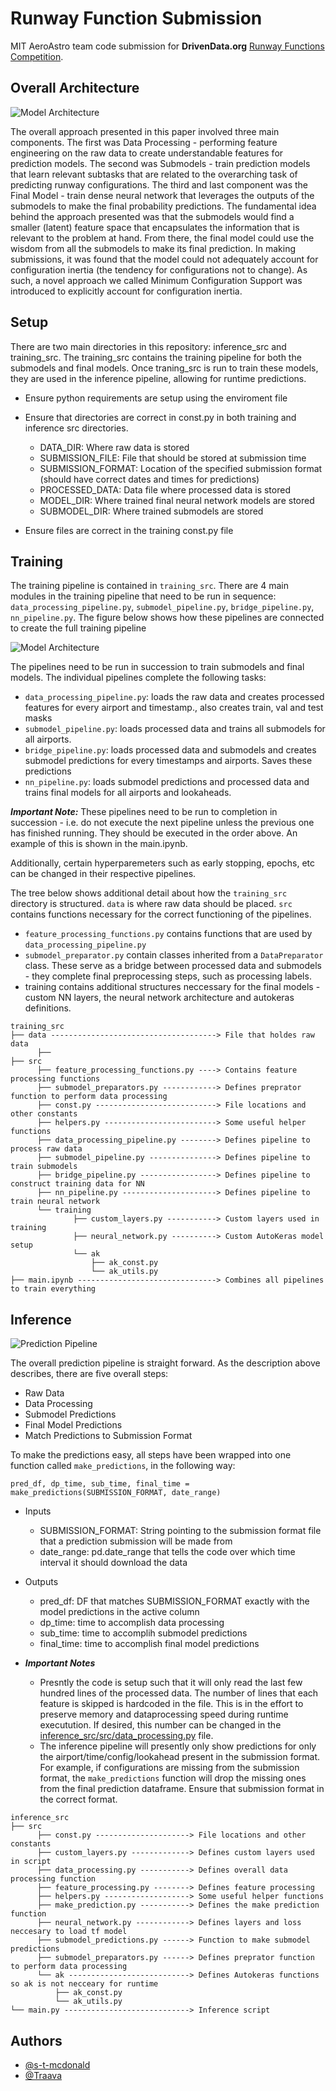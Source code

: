 
# Runway Function Submission

MIT AeroAstro team code submission for **DrivenData.org** [Runway Functions Competition](https://www.drivendata.org/competitions/92/competition-nasa-airport-configuration-prescreened/).


## Overall Architecture 

![Model Architecture](images/Ensemble_Arch.png)

The overall approach presented in this paper involved three main components. The first was Data Processing - performing feature engineering on the raw data to create understandable features for prediction models. The second was Submodels - train prediction models that learn relevant subtasks that are related to the overarching task of predicting runway configurations. The third and last component was the Final Model - train dense neural network that leverages the outputs of the submodels to make the final probability predictions. The fundamental idea behind the approach presented was that the submodels would find a smaller (latent) feature space that encapsulates the information that is relevant to the problem at hand. From there, the final model could use the wisdom from all the submodels to make its final prediction. In making submissions, it was found that the model could not adequately account for configuration inertia (the tendency for configurations not to change). As such, a novel approach we called Minimum Configuration Support was introduced to explicitly account for configuration inertia.



## Setup

There are two main directories in this repository: inference_src and training_src. The training_src contains the training pipeline for both the submodels and final models. Once traning_src is run to train these models, they are used in the inference pipeline, allowing for runtime predictions.


 - Ensure python requirements are setup using the enviroment file 


 - Ensure that directories are correct in const.py in both training and inference src directories.
   - DATA_DIR: Where raw data is stored
   - SUBMISSION_FILE: File that should be stored at submission time
   - SUBMISSION_FORMAT: Location of the specified submission format (should have correct dates and times for predictions)
   - PROCESSED_DATA: Data file where processed data is stored
   - MODEL_DIR: Where trained final neural network models are stored
   - SUBMODEL_DIR: Where trained submodels are stored

- Ensure files are correct in the training const.py file

## Training

The training pipeline is contained in `training_src`. There are 4 main modules in the training pipeline that need to be run in sequence: `data_processing_pipeline.py`, `submodel_pipeline.py`, `bridge_pipeline.py`, `nn_pipeline.py`. The figure below shows how these pipelines are connected to create the full training pipeline

![Model Architecture](images/training_pipeline.png)

The pipelines need to be run in succession to train submodels and final models. The individual pipelines complete the following tasks:

* `data_processing_pipeline.py`: loads the raw data and creates processed features for every airport and timestamp., also creates train, val and test masks
* `submodel_pipeline.py`: loads processed data and trains all submodels for all airports.
* `bridge_pipeline.py`: loads processed data and submodels and creates submodel predictions for every timestamps and airports. Saves these predictions
* `nn_pipeline.py`: loads submodel predictions and processed data and trains final models for all airports and lookaheads.


***Important Note:*** These pipelines need to be run to completion in succession - i.e. do not execute the next pipeline unless the previous one has finished running. They should be executed in the order above. An example of this is shown in the main.ipynb.

Additionally, certain hyperparemeters such as early stopping, epochs, etc can be changed in their respective pipelines. 

The tree below shows additional detail about how the `training_src` directory is structured. `data` is where raw data should be placed. `src` contains functions necessary for the correct functioning of the pipelines. 
* `feature_processing_functions.py` contains functions that are used by `data_processing_pipeline.py`
* `submodel_preparator.py` contain classes inherited from a `DataPreparator` class. These serve as a bridge between processed data and submodels - they complete final preprocessing steps, such as processing labels.
* training contains additional structures neccessary for the final models - custom NN layers, the neural network architecture and autokeras definitions.

```
training_src
├── data -------------------------------------> File that holdes raw data
      ├──
├── src
      ├── feature_processing_functions.py ----> Contains feature processing functions
      ├── submodel_preparators.py ------------> Defines preprator function to perform data processing
      ├── const.py ---------------------------> File locations and other constants
      ├── helpers.py -------------------------> Some useful helper functions
      ├── data_processing_pipeline.py --------> Defines pipeline to process raw data
      ├── submodel_pipeline.py ---------------> Defines pipeline to train submodels
      ├── bridge_pipeline.py -----------------> Defines pipeline to construct training data for NN
      ├── nn_pipeline.py ---------------------> Defines pipeline to train neural network
      └── training
              ├── custom_layers.py -----------> Custom layers used in training
              ├── neural_network.py ----------> Custom AutoKeras model setup
              └── ak
                  ├── ak_const.py
                  └── ak_utils.py
├── main.ipynb -------------------------------> Combines all pipelines to train everything
```


## Inference

![Prediction Pipeline](images/Prediction_Pipeline.PNG)

The overall prediction pipeline is straight forward. As the description above describes, there are five overall steps:
 - Raw Data
 - Data Processing
 - Submodel Predictions
 - Final Model Predictions
 - Match Predictions to Submission Format

To make the predictions easy, all steps have been wrapped into one function called `make_predictions`, in the following way:


```
pred_df, dp_time, sub_time, final_time = make_predictions(SUBMISSION_FORMAT, date_range)
```

 - Inputs
   - SUBMISSION_FORMAT: String pointing to the submission format file that a prediction submission will be made from
   - date_range: pd.date_range that tells the code over which time interval it should download the data

- Outputs
  - pred_df: DF that matches SUBMISSION_FORMAT exactly with the model predictions in the active column
  - dp_time: time to accomplish data processing
  - sub_time: time to accomplih submodel predictions
  - final_time: time to accomplish final model predictions


- ***Important Notes*** 
  - Presntly the code is setup such that it will only read the last few hundred lines of the processed data. The number of lines that each feature is skipped is hardcoded in the file. This is in the effort to preserve memory and dataprocessing speed during runtime executution. If desired, this number can be changed in the [inference_src/src/data_processing.py](https://github.com/Traava/Runway_Functions_Submission/blob/main/inference_src/src/data_processing.py) file.
  - The inference pipeline will presently only show predictions for only the airport/time/config/lookahead present in the submission format. For example, if configurations are missing from the submission format, the `make_predictions` function will drop the missing ones from the final prediction dataframe. Ensure that submission format in the correct format.

```
inference_src
├── src
      ├── const.py ---------------------> File locations and other constants
      ├── custom_layers.py -------------> Defines custom layers used in script
      ├── data_processing.py -----------> Defines overall data processing function
      ├── feature_processing.py --------> Defines feature processing
      ├── helpers.py -------------------> Some useful helper functions
      ├── make_prediction.py -----------> Defines the make prediction function
      ├── neural_network.py ------------> Defines layers and loss neccesary to load tf model
      ├── submodel_predictions.py ------> Function to make submodel predictions
      ├── submodel_preparators.py ------> Defines preprator function to perform data processing
      └── ak ---------------------------> Defines Autokeras functions so ak is not necceary for runtime
          ├── ak_const.py
          └── ak_utils.py 
└── main.py ----------------------------> Inference script
```

## Authors

- [@s-t-mcdonald](https://github.com/s-t-mcdonald)
- [@Traava](https://github.com/Traava)

